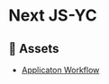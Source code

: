 # Next JS-YC

## <a name="links">🔗 Assets</a>

- [Applicaton Workflow](https://miro.com/app/board/uXjVLT_tMdU=/?share_link_id=580854757703)